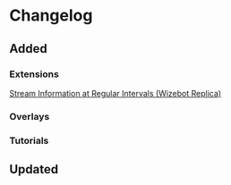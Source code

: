 # Changelog

## Added

### Extensions
[Stream Information at Regular Intervals (Wizebot Replica)](/extensions/stream-infos-at-regular-intervals)

### Overlays

### Tutorials

## Updated
